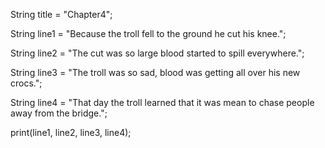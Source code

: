 String title = "Chapter4";


String line1 = "Because the troll fell to the ground he cut his knee.";

String line2 = "The cut was so large blood started to spill everywhere.";

String line3 = "The troll was so sad, blood was getting all over his new crocs.";

String line4 = "That day the troll learned that it was mean to chase people away from the bridge.";

print(line1, line2, line3, line4);
